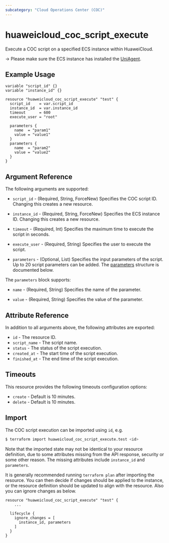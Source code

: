```yaml
---
subcategory: "Cloud Operations Center (COC)"
---
```


# huaweicloud_coc_script_execute

Execute a COC script on a specified ECS instance within HuaweiCloud.

-> Please make sure the ECS instance has installed the [UniAgent](https://support.huaweicloud.com/intl/en-us/usermanual-aom2/agent_01_0005.html).

## Example Usage

```hcl
variable "script_id" {}
variable "instance_id" {}

resource "huaweicloud_coc_script_execute" "test" {
  script_id    = var.script_id
  instance_id  = var.instance_id
  timeout      = 600
  execute_user = "root"

  parameters {
    name  = "param1"
    value = "value1"
  }
  parameters {
    name  = "param2"
    value = "value2"
  }
}
```

## Argument Reference

The following arguments are supported:

* `script_id` - (Required, String, ForceNew) Specifies the COC script ID.
  Changing this creates a new resource.

* `instance_id` - (Required, String, ForceNew) Specifies the ECS instance ID.
  Changing this creates a new resource.

* `timeout` - (Required, Int) Specifies the maximum time to execute the script in seconds.

* `execute_user` - (Required, String) Specifies the user to execute the script.

* `parameters` - (Optional, List) Specifies the input parameters of the script.
  Up to 20 script parameters can be added. The [parameters](#block--parameters) structure is documented below.

<a name="block--parameters"></a>
The `parameters` block supports:

* `name` - (Required, String) Specifies the name of the parameter.

* `value` - (Required, String) Specifies the value of the parameter.

## Attribute Reference

In addition to all arguments above, the following attributes are exported:

* `id` - The resource ID.
* `script_name` - The script name.
* `status` - The status of the script execution.
* `created_at` - The start time of the script execution.
* `finished_at` - The end time of the script execution.

## Timeouts

This resource provides the following timeouts configuration options:

* `create` - Default is 10 minutes.
* `delete` - Default is 10 minutes.

## Import

The COC script execution can be imported using `id`, e.g.

```bash
$ terraform import huaweicloud_coc_script_execute.test <id>
```

Note that the imported state may not be identical to your resource definition, due to some attributes missing from the
API response, security or some other reason. The missing attributes include `instance_id` and `parameters`.

It is generally recommended running `terraform plan` after importing the resource.
You can then decide if changes should be applied to the instance, or the resource definition should be updated to
align with the resource. Also you can ignore changes as below.

```hcl
resource "huaweicloud_coc_script_execute" "test" {
    ...

  lifecycle {
    ignore_changes = [
      instance_id, parameters
    ]
  }
}
```
